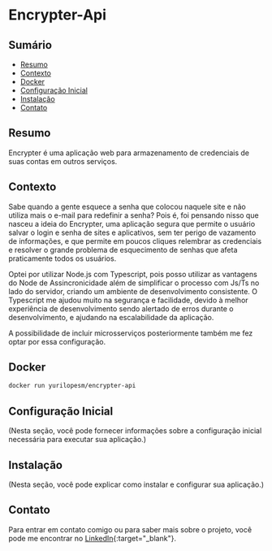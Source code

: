 # Encrypter-Api

## Sumário

- [Resumo](#resumo)
- [Contexto](#contexto)
- [Docker](#docker)
- [Configuração Inicial](#configuração-inicial)
- [Instalação](#instalação)
- [Contato](#contato)

## Resumo

Encrypter é uma aplicação web para armazenamento de credenciais de suas contas em outros serviços.

## Contexto

Sabe quando a gente esquece a senha que colocou naquele site e não utiliza mais o e-mail para redefinir a senha? Pois é, foi pensando nisso que nasceu a ideia do Encrypter, uma aplicação segura que permite o usuário salvar o login e senha de sites e aplicativos, sem ter perigo de vazamento de informações, e que permite em poucos cliques relembrar as credenciais e resolver o grande problema de esquecimento de senhas que afeta praticamente todos os usuários.

Optei por utilizar Node.js com Typescript, pois posso utilizar as vantagens do Node de Assincronicidade além de simplificar o processo com Js/Ts no lado do servidor, criando um ambiente de desenvolvimento consistente. O Typescript me ajudou muito na segurança e facilidade, devido à melhor experiência de desenvolvimento sendo alertado de erros durante o desenvolvimento, e ajudando na escalabilidade da aplicação.

A possibilidade de incluir microsserviços posteriormente também me fez optar por essa configuração.

## Docker

```bash
docker run yurilopesm/encrypter-api
```

## Configuração Inicial

(Nesta seção, você pode fornecer informações sobre a configuração inicial necessária para executar sua aplicação.)

## Instalação

(Nesta seção, você pode explicar como instalar e configurar sua aplicação.)

## Contato

Para entrar em contato comigo ou para saber mais sobre o projeto, você pode me encontrar no [LinkedIn](https://www.linkedin.com/in/yurilopesm){:target="_blank"}.
